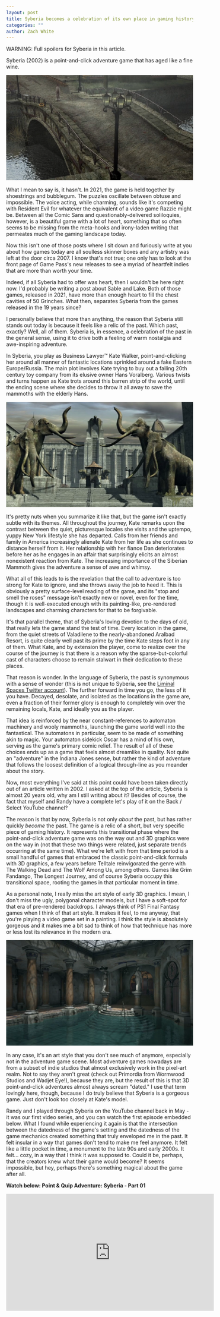 ```yaml
---
layout: post
title: Syberia becomes a celebration of its own place in gaming history
categories: ""
author: Zach White 
---
```


WARNING: Full spoilers for Syberia in this article.

Syberia (2002) is a point-and-click adventure game that has aged like a fine wine.

![A quiet street in the village of Valadilene](/images/posts/2021-12-09-syberia/image2.png)

What I mean to say is, it hasn't. In 2021, the game is held together by shoestrings and bubblegum. The puzzles oscillate between obtuse and impossible. The voice acting, while charming, sounds like it's competing with Resident Evil for whatever the equivalent of a video game Razzie might be. Between all the Comic Sans and questionably-delivered soliloquies, however, is a beautiful game with a lot of heart, something that so often seems to be missing from the meta-hooks and irony-laden writing that permeates much of the gaming landscape today.

Now this isn't one of those posts where I sit down and furiously write at you about how games today are all soulless skinner boxes and any artistry was left at the door circa 2007. I know that's not true; one only has to look at the front page of Game Pass's new releases to see a myriad of heartfelt indies that are more than worth your time.

Indeed, if all Syberia had to offer was heart, then I wouldn't be here right now. I'd probably be writing a post about Sable and Lake. Both of those games, released in 2021, have more than enough heart to fill the chest cavities of 50 Grinches. What then, separates Syberia from the games released in the 19 years since?

I personally believe that more than anything, the reason that Syberia still stands out today is because it feels like a relic of the past. Which past, exactly? Well, all of them. Syberia is, in essence, a celebration of the past in the general sense, using it to drive both a feeling of warm nostalgia and awe-inspiring adventure.

In Syberia, you play as Business Lawyer™ Kate Walker, point-and-clicking her around all manner of fantastic locations sprinkled around a fake Eastern Europe/Russia. The main plot involves Kate trying to buy out a failing 20th century toy company from its elusive owner Hans Voralberg. Various twists and turns happen as Kate trots around this barren strip of the world, until the ending scene where she decides to throw it all away to save the mammoths with the elderly Hans.

![Mammoths at Barrockstadt University](/images/posts/2021-12-09-syberia/image1.png)

It's pretty nuts when you summarize it like that, but the game isn't exactly subtle with its themes. All throughout the journey, Kate remarks upon the contrast between the quiet, picturesque locales she visits and the uptempo, yuppy New York lifestyle she has departed. Calls from her friends and family in America increasingly alienate Kate from her life as she continues to distance herself from it. Her relationship with her fiance Dan deteriorates before her as he engages in an affair that surprisingly elicits an almost nonexistent reaction from Kate. The increasing importance of the Siberian Mammoth gives the adventure a sense of awe and whimsy.

What all of this leads to is the revelation that the call to adventure is too strong for Kate to ignore, and she throws away the job to heed it. This is obviously a pretty surface-level reading of the game, and its "stop and smell the roses" message isn't exactly new or novel, even for the time, though it is well-executed enough with its painting-like, pre-rendered landscapes and charming characters for that to be forgivable.

It's that parallel theme, that of Syberia's loving devotion to the days of old, that really lets the game stand the test of time. Every location in the game, from the quiet streets of Valadilene to the nearly-abandoned Aralbad Resort, is quite clearly well past its prime by the time Kate steps foot in any of them. What Kate, and by extension the player, come to realize over the course of the journey is that there is a reason why the sparse-but-colorful cast of characters choose to remain stalwart in their dedication to these places.

That reason is wonder. In the language of Syberia, the past is synonymous with a sense of wonder (this is not unique to Syberia, see the [Liminal Spaces Twitter account](https://twitter.com/SpaceLiminalBot)). The further forward in time you go, the less of it you have. Decayed, desolate, and isolated as the locations in the game are, even a fraction of their former glory is enough to completely win over the remaining locals, Kate, and ideally you as the player.

That idea is reinforced by the near constant-references to automaton machinery and wooly mammoths, launching the game world well into the fantastical. The automatons in particular, seem to be made of something akin to magic. Your automaton sidekick Oscar has a mind of his own, serving as the game's primary comic relief. The result of all of these choices ends up as a game that feels almost dreamlike in quality. Not quite an "adventure" in the Indiana Jones sense, but rather the kind of adventure that follows the loosest definition of a logical through-line as you meander about the story.

Now, most everything I've said at this point could have been taken directly out of an article written in 2002. I asked at the top of the article, Syberia is almost 20 years old, why am I still writing about it? Besides of course, the fact that myself and Randy have a complete let's play of it on the Back / Select YouTube channel?

The reason is that by now, Syberia is not only *about* the past, but has rather quickly *become* the past. The game is a relic of a short, but very specific piece of gaming history. It represents this transitional phase where the point-and-click adventure game was on the way out and 3D graphics were on the way in (not that these two things were related, just separate trends occurring at the same time). What we're left with from that time period is a small handful of games that embraced the classic point-and-click formula with 3D graphics, a few years before Telltale reinvigorated the genre with The Walking Dead and The Wolf Among Us, among others. Games like Grim Fandango, The Longest Journey, and of course Syberia occupy this transitional space, rooting the games in that particular moment in time.

As a personal note, I really miss the art style of early 3D graphics. I mean, I don't miss the ugly, polygonal character models, but I have a soft-spot for that era of pre-rendered backdrops. I always think of PS1 Final Fantasy games when I think of that art style. It makes it feel, to me anyway, that you're playing a video game set in a painting. I think the style is absolutely gorgeous and it makes me a bit sad to think of how that technique has more or less lost its relevance in the modern era.

![A pool in the near-deserted Aralbad Resort](/images/posts/2021-12-09-syberia/image3.png)

In any case, it's an art style that you don't see much of anymore, especially not in the adventure game scene. Most adventure games nowadays are from a subset of indie studios that almost exclusively work in the pixel-art realm. Not to say they aren't great (check out Primordia from Wormwood Studios and Wadjet Eye!), because they are, but the result of this is that 3D point-and-click adventures almost always scream "dated." I use that term lovingly here, though, because I do truly believe that Syberia is a gorgeous game. Just don't look too closely at Kate's model.

Randy and I played through Syberia on the YouTube channel back in May - it was our first video series, and you can watch the first episode embedded below. What I found while experiencing it again is that the intersection between the datedness of the game's setting and the datedness of the game mechanics created something that truly enveloped me in the past. It felt insular in a way that games don't tend to make me feel anymore. It felt like a little pocket in time, a monument to the late 90s and early 2000s. It felt... cozy, in a way that I think it was supposed to. Could it be, perhaps, that the creators knew what their game would become? It seems impossible, but hey, perhaps there's something magical about the game after all.

**Watch below: Point & Quip Adventure: Syberia - Part 01**

<iframe width="560" height="315" src="https://www.youtube.com/embed/VRrePNkguQY" title="YouTube video player" frameborder="0" allow="accelerometer; autoplay; clipboard-write; encrypted-media; gyroscope; picture-in-picture" allowfullscreen></iframe>
